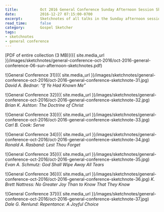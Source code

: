 ```yaml
---
title:          Oct 2016 General Conference Sunday Afternoon Session Sketchnotes
date:           2016-12-27 07:15:00-0700
excerpt:        Sketchnotes of all talks in the Sunday afternoon session from Oct 2016 LDS General Conference
read_time:      false
category:       Gospel Sketcher
tags:
- sketchnotes
- general conference
---
```


[PDF of entire collection (3 MB)]({{ site.media_url }}/images/sketchnotes/general-conference-oct-2016/oct-2016-general-conference-06-sun-afternoon-sketchnotes.pdf)

![General Conference 31]({{ site.media_url }}/images/sketchnotes/general-conference-oct-2016/oct-2016-general-conference-sketchnote-31.jpg)
_David A. Bednar: “If Ye Had Known Me”_

![General Conference 32]({{ site.media_url }}/images/sketchnotes/general-conference-oct-2016/oct-2016-general-conference-sketchnote-32.jpg)
_Brian K. Ashton: The Doctrine of Christ_

![General Conference 33]({{ site.media_url }}/images/sketchnotes/general-conference-oct-2016/oct-2016-general-conference-sketchnote-33.jpg)
_Carl B. Cook: Serve_

![General Conference 34]({{ site.media_url }}/images/sketchnotes/general-conference-oct-2016/oct-2016-general-conference-sketchnote-34.jpg)
_Ronald A. Rasband: Lest Thou Forget_

![General Conference 35]({{ site.media_url }}/images/sketchnotes/general-conference-oct-2016/oct-2016-general-conference-sketchnote-35.jpg)
_Evan A. Schmutz: God Shall Wipe Away All Tears_

![General Conference 36]({{ site.media_url }}/images/sketchnotes/general-conference-oct-2016/oct-2016-general-conference-sketchnote-36.jpg)
_K. Brett Nattress: No Greater Joy Than to Know That They Know_

![General Conference 37]({{ site.media_url }}/images/sketchnotes/general-conference-oct-2016/oct-2016-general-conference-sketchnote-37.jpg)
_Dale G. Renlund: Repentance: A Joyful Choice_
